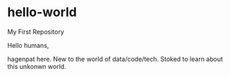 # hello-world
My First Repository 

Hello humans,

hagenpat here. New to the world of data/code/tech. Stoked to learn about this unkonwn world. 
